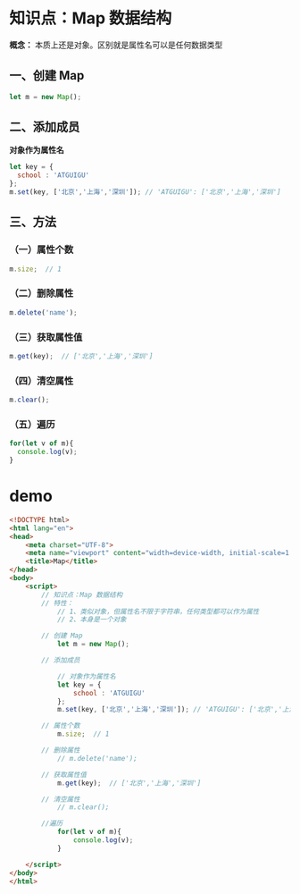 # 知识点：Map 数据结构

**概念：** 本质上还是对象。区别就是属性名可以是任何数据类型

## 一、创建 Map
```js
let m = new Map();
```

## 二、添加成员
**对象作为属性名**
```js
let key = {
  school : 'ATGUIGU'
};
m.set(key, ['北京','上海','深圳']); // 'ATGUIGU': ['北京','上海','深圳']
```

## 三、方法

### （一）属性个数
```js
m.size;  // 1
```

### （二）删除属性
```js
m.delete('name');
```

### （三）获取属性值
```js
m.get(key);  // ['北京','上海','深圳']
```

### （四）清空属性
```js
m.clear();
```

### （五）遍历
```js
for(let v of m){
  console.log(v);
}
```

# demo
```html
<!DOCTYPE html>
<html lang="en">
<head>
    <meta charset="UTF-8">
    <meta name="viewport" content="width=device-width, initial-scale=1.0">
    <title>Map</title>
</head>
<body>
    <script>
        // 知识点：Map 数据结构
        // 特性：
            // 1、类似对象，但属性名不限于字符串，任何类型都可以作为属性
            // 2、本身是一个对象

        // 创建 Map
            let m = new Map();

        // 添加成员

            // 对象作为属性名
            let key = {
                school : 'ATGUIGU'
            };
            m.set(key, ['北京','上海','深圳']); // 'ATGUIGU': ['北京','上海','深圳']

        // 属性个数
            m.size;  // 1

        // 删除属性
            // m.delete('name');

        // 获取属性值
            m.get(key);  // ['北京','上海','深圳']

        // 清空属性
            // m.clear();

        //遍历
            for(let v of m){
                console.log(v);
            }

    </script>
</body>
</html>
```